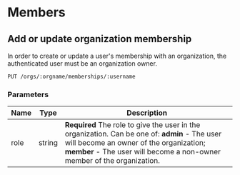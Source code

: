 # Members

## Add or update organization membership

In order to create or update a user's membership with an organization, the authenticated user must be an organization owner.

```
PUT /orgs/:orgname/memberships/:username
```

### Parameters

|Name|Type|Description|
|----|----|-----------|
|role|string|**Required** The role to give the user in the organization. Can be one of: **admin** - The user will become an owner of the organization; **member** - The user will become a non-owner member of the organization.|